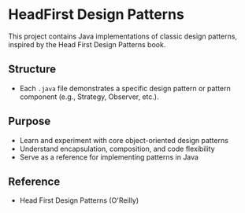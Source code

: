 # HeadFirst Design Patterns 

This project contains Java implementations of classic design patterns, inspired by the Head First Design Patterns book.

## Structure
- Each `.java` file demonstrates a specific design pattern or pattern component (e.g., Strategy, Observer, etc.).

## Purpose
- Learn and experiment with core object-oriented design patterns
- Understand encapsulation, composition, and code flexibility
- Serve as a reference for implementing patterns in Java

## Reference
- Head First Design Patterns (O'Reilly)
